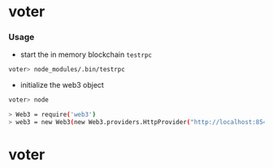 # voter

### Usage

 - start the in memory blockchain `testrpc`

```bash
voter> node_modules/.bin/testrpc
```

 - initialize the web3 object

```bash
voter> node

> Web3 = require('web3')
> web3 = new Web3(new Web3.providers.HttpProvider("http://localhost:8545"))
```
# voter
